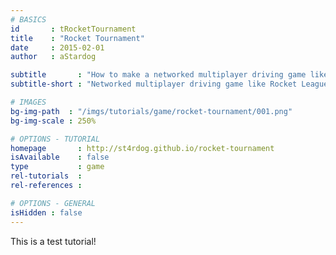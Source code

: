 ```yaml
---
# BASICS
id       : tRocketTournament
title    : "Rocket Tournament"
date     : 2015-02-01
author   : aStardog

subtitle       : "How to make a networked multiplayer driving game like Rocket League!"
subtitle-short : "Networked multiplayer driving game like Rocket League!"

# IMAGES
bg-img-path  : "/imgs/tutorials/game/rocket-tournament/001.png"
bg-img-scale : 250%

# OPTIONS - TUTORIAL
homepage       : http://st4rdog.github.io/rocket-tournament
isAvailable    : false
type           : game
rel-tutorials  : 
rel-references : 

# OPTIONS - GENERAL
isHidden : false
---
```

This is a test tutorial!